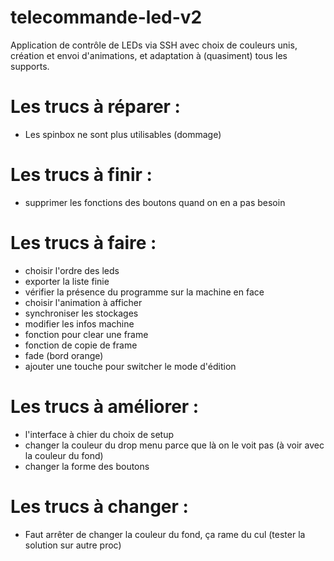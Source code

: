 # telecommande-led-v2

Application de contrôle de LEDs via SSH avec choix de couleurs unis, création et envoi d'animations, et adaptation à (quasiment) tous les supports.

# Les trucs à réparer :
- Les spinbox ne sont plus utilisables (dommage)

# Les trucs à finir :
- supprimer les fonctions des boutons quand on en a pas besoin

# Les trucs à faire :
- choisir l'ordre des leds
- exporter la liste finie
- vérifier la présence du programme sur la machine en face
- choisir l'animation à afficher
- synchroniser les stockages
- modifier les infos machine
- fonction pour clear une frame
- fonction de copie de frame
- fade (bord orange)
- ajouter une touche pour switcher le mode d'édition

# Les trucs à améliorer :
- l'interface à chier du choix de setup
- changer la couleur du drop menu parce que là on le voit pas (à voir avec la couleur du fond)
- changer la forme des boutons

# Les trucs à changer :
- Faut arrêter de changer la couleur du fond, ça rame du cul (tester la solution sur autre proc)